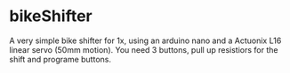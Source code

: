 # bikeShifter
A very simple bike shifter for 1x, using an arduino nano and a Actuonix L16 linear servo (50mm motion). You need 3 buttons, pull up resistiors for the shift and programe buttons.   
